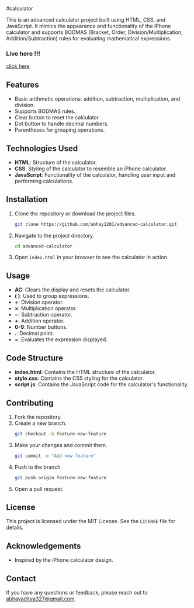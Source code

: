 #calculator

This is an advanced calculator project built using HTML, CSS, and JavaScript. It mimics the appearance and functionality of the iPhone calculator and supports BODMAS (Bracket, Order, Division/Multiplication, Addition/Subtraction) rules for evaluating mathematical expressions.
### Live here !!!
[click here](https://adv-calculator.netlify.app)

## Features

- Basic arithmetic operations: addition, subtraction, multiplication, and division.
- Supports BODMAS rules.
- Clear button to reset the calculator.
- Dot button to handle decimal numbers.
- Parentheses for grouping operations.

## Technologies Used

- **HTML**: Structure of the calculator.
- **CSS**: Styling of the calculator to resemble an iPhone calculator.
- **JavaScript**: Functionality of the calculator, handling user input and performing calculations.

## Installation

1. Clone the repository or download the project files.
    ```bash
    git clone https://github.com/abhay1201/advanced-calculator.git
    ```
2. Navigate to the project directory.
    ```bash
    cd advanced-calculator
    ```
3. Open `index.html` in your browser to see the calculator in action.

## Usage

- **AC**: Clears the display and resets the calculator.
- **( )**: Used to group expressions.
- **÷**: Division operator.
- **×**: Multiplication operator.
- **−**: Subtraction operator.
- **+**: Addition operator.
- **0-9**: Number buttons.
- **.**: Decimal point.
- **=**: Evaluates the expression displayed.

## Code Structure

- **index.html**: Contains the HTML structure of the calculator.
- **style.css**: Contains the CSS styling for the calculator.
- **script.js**: Contains the JavaScript code for the calculator's functionality.

## Contributing

1. Fork the repository.
2. Create a new branch.
    ```bash
    git checkout -b feature-new-feature
    ```
3. Make your changes and commit them.
    ```bash
    git commit -m "Add new feature"
    ```
4. Push to the branch.
    ```bash
    git push origin feature-new-feature
    ```
5. Open a pull request.

## License

This project is licensed under the MIT License. See the `LICENSE` file for details.

## Acknowledgements

- Inspired by the iPhone calculator design.

## Contact

If you have any questions or feedback, please reach out to abhayaditya327@gmail.com.
